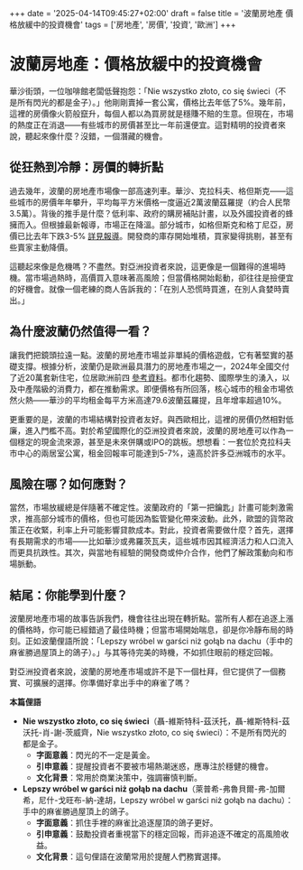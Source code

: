 +++
date = '2025-04-14T09:45:27+02:00'
draft = false
title = '波蘭房地產 價格放緩中的投資機會'
tags = ['房地產', '房價', '投資', '歐洲']
+++

# 波蘭房地產：價格放緩中的投資機會

華沙街頭，一位咖啡館老闆低聲抱怨：「Nie wszystko złoto, co się świeci（不是所有閃光的都是金子）。」他剛剛賣掉一套公寓，價格比去年低了5%。幾年前，這裡的房價像火箭般竄升，每個人都以為買房就是穩賺不賠的生意。但現在，市場的熱度正在消退——有些城市的房價甚至比一年前還便宜。這對精明的投資者來說，聽起來像什麼？沒錯，一個潛藏的機會。

## 從狂熱到冷靜：房價的轉折點

過去幾年，波蘭的房地產市場像一部高速列車。華沙、克拉科夫、格但斯克——這些城市的房價年年攀升，平均每平方米價格一度逼近2萬波蘭茲羅提（約合人民幣3.5萬）。背後的推手是什麼？低利率、政府的購房補貼計畫，以及外國投資者的蜂擁而入。但根據最新報導，市場正在降溫。部分城市，如格但斯克和格丁尼亞，房價已比去年下跌3-5% [詳見報導](https://pro.rp.pl/raporty-ekonomiczne/art42106931-z-rynku-mieszkan-schodzi-cisnienie-w-niektorych-miastach-jest-juz-taniej-niz-rok-temu)。開發商的庫存開始堆積，買家變得挑剔，甚至有些賣家主動降價。

這聽起來像是危機嗎？不盡然。對亞洲投資者來說，這更像是一個難得的進場時機。當市場過熱時，高價買入意味著高風險；但當價格開始鬆動，卻往往是撿便宜的好機會。就像一個老練的商人告訴我的：「在別人恐慌時買進，在別人貪婪時賣出。」

## 為什麼波蘭仍然值得一看？

讓我們把鏡頭拉遠一點。波蘭的房地產市場並非單純的價格遊戲，它有著堅實的基礎支撐。根據分析，波蘭仍是歐洲最具潛力的房地產市場之一，2024年全國交付了近20萬套新住宅，位居歐洲前四 [參考資料](https://www.money.pl/banki/rynek-mieszkaniowy-w-wirze-zmian-jak-wplynie-to-na-ceny-prognoza-7144682978327488a.html)。都市化趨勢、國際學生的湧入，以及中產階級的消費力，都在推動需求。即便價格有所回落，核心城市的租金市場依然火熱——華沙的平均租金每平方米高達79.6波蘭茲羅提，且年增率超過10%。

更重要的是，波蘭的市場結構對投資者友好。與西歐相比，這裡的房價仍然相對低廉，進入門檻不高。對於希望國際化的亞洲投資者來說，波蘭的房地產可以作為一個穩定的現金流來源，甚至是未來併購或IPO的跳板。想想看：一套位於克拉科夫市中心的兩居室公寓，租金回報率可能達到5-7%，遠高於許多亞洲城市的水平。

## 風險在哪？如何應對？

當然，市場放緩總是伴隨著不確定性。波蘭政府的「第一把鑰匙」計畫可能刺激需求，推高部分城市的價格，但也可能因為監管變化帶來波動。此外，歐盟的貨幣政策正在收緊，利率上升可能影響貸款成本。對此，投資者需要做什麼？首先，選擇有長期需求的市場——比如華沙或弗羅茨瓦夫，這些城市因其經濟活力和人口流入而更具抗跌性。其次，與當地有經驗的開發商或仲介合作，他們了解政策動向和市場脈動。

## 結尾：你能學到什麼？

波蘭房地產市場的故事告訴我們，機會往往出現在轉折點。當所有人都在追逐上漲的價格時，你可能已經錯過了最佳時機；但當市場開始喘息，卻是你冷靜布局的時刻。正如波蘭俚語所說：「Lepszy wróbel w garści niż gołąb na dachu（手中的麻雀勝過屋頂上的鴿子）。」与其等待完美的時機，不如抓住眼前的穩定回報。

對亞洲投資者來說，波蘭的房地產市場或許不是下一個杜拜，但它提供了一個務實、可擴展的選擇。你準備好拿出手中的麻雀了嗎？

**本篇俚語**  
- **Nie wszystko złoto, co się świeci**（聶-維斯特科-茲沃托，聶-維斯特科-茲沃托-肖-謝-茨威齊，Nie wszystko złoto, co się świeci）：不是所有閃光的都是金子。  
  - **字面意義**：閃光的不一定是黃金。  
  - **引申意義**：提醒投資者不要被市場熱潮迷惑，應專注於穩健的機會。  
  - **文化背景**：常用於商業決策中，強調審慎判斷。  
- **Lepszy wróbel w garści niż gołąb na dachu**（萊普希-弗魯貝爾-弗-加爾希，尼什-戈旺布-納-達胡，Lepszy wróbel w garści niż gołąb na dachu）：手中的麻雀勝過屋頂上的鴿子。  
  - **字面意義**：抓住手裡的麻雀比追逐屋頂的鴿子更好。  
  - **引申意義**：鼓勵投資者重視當下的穩定回報，而非追逐不確定的高風險收益。  
  - **文化背景**：這句俚語在波蘭常用於提醒人們務實選擇。  
